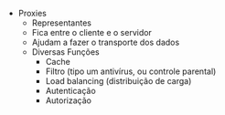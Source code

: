 - Proxies
    - Representantes
    - Fica entre o cliente e o servidor
    - Ajudam a fazer o transporte dos dados
    - Diversas Funções
        - Cache
        - Filtro (tipo um antivírus, ou controle parental)
        - Load balancing (distribuição de carga)
        - Autenticação
        - Autorização